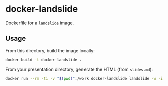 docker-landslide
================

Dockerfile for a [`landslide`][landslide] image.

Usage
-----

From this directory, build the image locally:

```bash
docker build -t docker-landslide .
```

From your presentation directory, generate the HTML (from `slides.md`):

```bash
docker run --rm -ti -v "$(pwd)":/work docker-landslide landslide -w -i /work/slides.md
```

[landslide]: https://github.com/adamzap/landslide